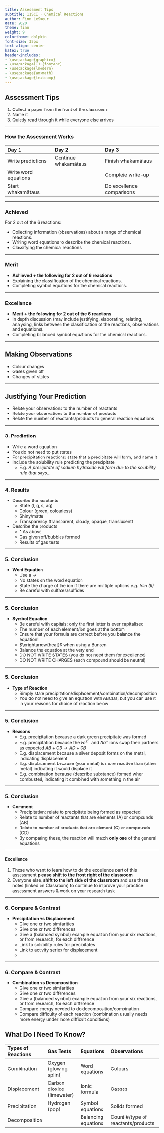 ```yaml
---
title: Assessment Tips
subtitle: 11SCI - Chemical Reactions
author: Finn LeSueur
date: 2020
theme: finn
weight: 9
colortheme: dolphin
font-size: 35px
text-align: center
katex: true
header-includes:
- \usepackage{graphicx}
- \usepackage[T1]{fontenc}
- \usepackage{lmodern}
- \usepackage{amsmath}
- \usepackage{textcomp}
---
```


## Assessment Tips

1. Collect a paper from the front of the classroom
2. Name it
3. Quietly read through it while everyone else arrives

---

### How the Assessment Works

| Day 1                | Day 2                | Day 3                     |
|:---------------------|:---------------------|:--------------------------|
| Write predictions    | Continue whakamātaus | Finish whakamātaus        |
| Write word equations |                      | Complete write-up         |
| Start whakamātaus    |                      | Do excellence comparisons |

---

### Achieved

For 2 out of the 6 reactions:

- Collecting information (observations) about a range of chemical reactions.
- Writing word equations to describe the chemical reactions.
- Classifying the chemical reactions.

---

### Merit

- __Achieved + the following for 2 out of 6 reactions__
- Explaining the classification of the chemical reactions.
- Completing symbol equations for the chemical reactions.

---

### Excellence

- __Merit + the following for 2 out of the 6 reactions__
- In depth discussion (may include justifying, elaborating, relating, analysing, links between the classification of the reactions, observations and equations).
- Completing balanced symbol equations for the chemical reactions.

---

## Making Observations

- Colour changes
- Gases given off
- Changes of states

---

## Justifying Your Prediction

- Relate your observations to the number of reactants
- Relate your observations to the number of products
- Relate the number of reactants/products to general reaction equations

---

### 3. Prediction

- Write a word equation
- You do not need to put states
- For precipitation reactions: state that a precipitate will form, and name it
- Include the solubility rule predicting the precipitate
    - E.g. _A precipitate of sodium hydroxide will form due to the solubility rule that says..._

---

### 4. Results

- Describe the reactants
    - State (l, g, s, aq)
    - Colour (green, colourless)
    - Shiny/matte
    - Transparency (transparent, cloudy, opaque, translucent)
- Describe the products
    - ^ As above
    - Gas given off/bubbles formed
    - Results of gas tests 

---

### 5. Conclusion

- __Word Equation__
    - Use a $\rightarrow$
    - No states on the word equation
    - State the charge of the ion if there are multiple options _e.g. Iron (II)_
    - Be careful with sulfates/sulfides

---

### 5. Conclusion

- __Symbol Equation__
    - Be careful with capitals: only the first letter is ever capitalised
    - The number of each element/ion goes at the bottom
    - Ensure that your formula are correct before you balance the equation!
    - $\xrightarrow{heat}$ when using a Bunsen
    - Balance the equation at the very end
    - DO NOT WRITE STATES (you do not need them for excellence)
    - DO NOT WRITE CHARGES (each compound should be neutral)

---

### 5. Conclusion

- __Type of Reaction__
    - Simply state precipitation/displacement/combination/decomposition
    - You do not need to give an equation with ABCDs, but you can use it in your reasons for choice of reaction below

---

### 5. Conclusion

- __Reasons__
    - E.g. precipitation because a dark green precipitate was formed
    - E.g. precipitation because the $Fe^{2+}$ and $Na^{+}$ ions swap their partners as expected $AB + CD \longrightarrow AD + CB$
    - E.g. displacement because a silver deposit forms on the metal, indicating displacement
    - E.g. displacement because (your metal) is more reactive than (other metal) indicating it would displace it
    - E.g. combination because (describe substance) formed when combusted, indicating it combined with something in the air

---

### 5. Conclusion

- __Comment__
    - Precipitation: relate to precipitate being formed as expected
    - Relate to number of reactants that are elements (A) or compounds (AB)
    - Relate to number of products that are element (C) or compounds (CD)
    - By comparing these, the reaction will match __only one__ of the general equations

---

#### Excellence

1. Those who want to learn how to do the excellence part of this assessment __please shift to the front right of the classroom__
2. Everyone else, __shift to the left side of the classroom__ and use these notes (linked on Classroom) to continue to improve your practice assessment answers & work on your research task

---

### 6. Compare & Contrast

- __Precipitation vs Displacement__
    - Give one or two similarities
    - Give one or two differences
    - Give a (balanced symbol) example equation from your six reactions, or from research, for each difference
    - Link to solubility rules for precipitates
    - Link to activity series for displacement
    - 

---

### 6. Compare & Contrast

- __Combination vs Decomposition__
    - Give one or two similarities
    - Give one or two differences
    - Give a (balanced symbol) example equation  from your six reactions, or from research, for each difference
    - Compare energy needed to do decomposition/combination
    - Compare difficulty of each reaction (combination usually needs more energy under more difficult conditions)

## What Do I Need To Know?

| Types of Reactions | Gas Tests                  | Equations           | Observations                       |
|:-------------------|:---------------------------|:--------------------|:-----------------------------------|
| Combination        | Oxygen (glowing splint)    | Word equations      | Colours                            |
| Displacement       | Carbon dioxide (limewater) | Ionic formula       | Gasses                             |
| Precipitation      | Hydrogen (pop)             | Symbol equations    | Solids formed                      |
| Decomposition      |                            | Balancing equations | Count #/type of reactants/products |

